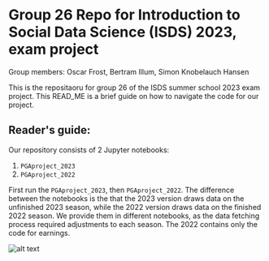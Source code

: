 # Group 26 Repo for Introduction to Social Data Science (ISDS) 2023, exam project 

Group members: Oscar Frost, Bertram Illum, Simon Knobelauch Hansen 

This is the repositaoru for group 26 of the ISDS summer school 2023 exam project. This READ_ME is a brief guide on how to navigate the code for our project. 

## Reader's guide: 
Our repository consists of 2 Jupyter notebooks:

1. `PGAproject_2023`
2. `PGAproject_2022`

First run the `PGAproject_2023`, then `PGAproject_2022`. The difference between the notebooks is the that the 2023 version draws data on the unfinished 2023 season, while the 2022 version draws data on the finished 2022 season. We provide them in different notebooks, as the data fetching process required adjustments to each season. The 2022 contains only the code for earnings. 

![alt text]([http://url/to/img.png](https://www.google.com/search?sca_esv=559041921&rlz=1C1GCEU_daDK984DK986&sxsrf=AB5stBiRIygktKmTiyZS6C8t-yq8GiFFbg:1692699453789&q=pga+tour+logo&tbm=isch&source=lnms&sa=X&ved=2ahUKEwiy5p3thPCAAxWLa_EDHemADaEQ0pQJegQICxAB&biw=1920&bih=1075&dpr=1#imgrc=XI6qLSayxoYXlM)https://www.google.com/search?sca_esv=559041921&rlz=1C1GCEU_daDK984DK986&sxsrf=AB5stBiRIygktKmTiyZS6C8t-yq8GiFFbg:1692699453789&q=pga+tour+logo&tbm=isch&source=lnms&sa=X&ved=2ahUKEwiy5p3thPCAAxWLa_EDHemADaEQ0pQJegQICxAB&biw=1920&bih=1075&dpr=1#imgrc=XI6qLSayxoYXlM)

